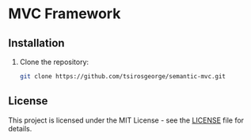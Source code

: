 # MVC Framework

## Installation

1. Clone the repository:

   ```bash
   git clone https://github.com/tsirosgeorge/semantic-mvc.git
   ```

## License

This project is licensed under the MIT License - see the [LICENSE](LICENSE) file for details.
